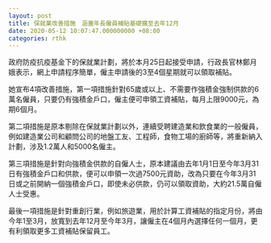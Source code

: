 ```yaml
---
layout: post
title: 保就業改善措施　涵蓋年長僱員補貼基礎擴至去年12月
date: 2020-05-12 10:07:47.000000000 +08:00
categories: rthk
---
```


政府防疫抗疫基金下的保就業計劃，將於本月25日起接受申請，行政長官林鄭月娥表示，網上申請程序簡單，僱主申請後的3至4個星期就可以領取補貼。

她宣布4項改善措施，第一項措施針對65歲或以上、不需要作強積金強制供款的6萬名僱員，只要仍有強積金戶口，僱主便可申領工資補貼，每月上限9000元，為期6個月。

第二項措施是原本剔除在保就業計劃以外，連續受聘建造業和飲食業的一般僱員，例如建造業公司和顧問公司的地盤工友、工程師，食物工場的廚師等，將重新納入計劃，涉及1.2萬人和5000名僱主。

第三項措施是針對向強積金供款的自僱人士，原本建議由去年1月1日至今年3月31日有強積金戶口和供款，便可以申領一次過7500元資助，改為只要在今年3月31日或之前開納一個強積金戶口，即使未必供款，仍可以領取資助，大約21.5萬自僱人士受惠。

最後一項措施是針對重創行業，例如旅遊業，用於計算工資補貼的指定月份，將由今年1至3月，放寬到去年12月至今年3月，讓僱主在4個月內選擇任何一個月，更有利領取更多工資補貼保留員工。
